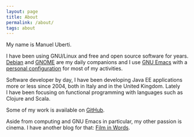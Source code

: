 ```yaml
---
layout: page
title: About
permalink: /about/
tags: about
---
```


My name is Manuel Uberti.

I have been using GNU/Linux and free and open source software for
years. [Debian](https://www.debian.org/) and [GNOME](https://www.gnome.org/) are
my daily companions and I use [GNU Emacs](https://www.gnu.org/software/emacs/)
with a [personal configuration](https://github.com/manuel-uberti/.emacs.d) for
most of my activities.

Software developer by day, I have been developing Java EE applications more or
less since 2004, both in Italy and in the United Kingdom. Lately I have been
focusing on functional programming with languages such as Clojure and Scala.

Some of my work is available on [GitHub](https://github.com/manuel-uberti).

Aside from computing and GNU Emacs in particular, my other passion is
cinema. I have another blog for that:
[Film in Words](https://filmsinwords.wordpress.com/).
